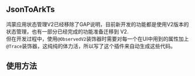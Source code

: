 ## JsonToArkTs

鸿蒙应用状态管理V2已经移除了GAP说明，目前新开发的功能都是使用V2版本的状态管理，也有一部分已经完成的功能准备迁移到 V2.  
但在开发过程中，使用`@ObservedV2`装饰器时需要对每一个在UI中用到的属性加上`@Trace`装饰器，这纯纯的体力活，所以写了这个插件来自动生成这些代码。

## 使用方法